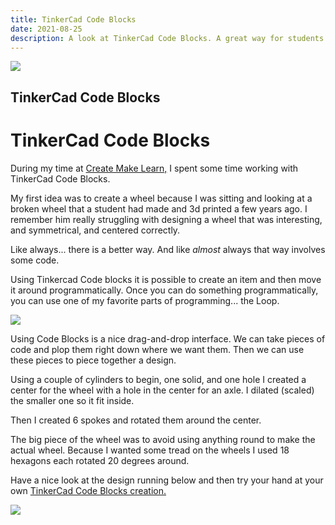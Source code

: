 ```yaml
---
title: TinkerCad Code Blocks
date: 2021-08-25
description: A look at TinkerCad Code Blocks. A great way for students to learn to code and design.
---
```


![](https://cdn.sanity.io/images/jzq9n05y/production/dc4324a75b171092dadff288e25c0962cd3556e9-5300x2890.png?w=5300&h=2890&auto=format)

## TinkerCad Code Blocks

# TinkerCad Code Blocks

During my time at [Create Make Learn,](https://boskind.tech/blog/create-make-learn) I spent some time working with TinkerCad Code Blocks.

My first idea was to create a wheel because I was sitting and looking at a broken wheel that a student had made and 3d printed a few years ago. I remember him really struggling with designing a wheel that was interesting, and symmetrical, and centered correctly.

Like always... there is a better way. And like _almost_ always that way involves some code.

Using Tinkercad Code blocks it is possible to create an item and then move it around programmatically. Once you can do something programmatically, you can use one of my favorite parts of programming... the Loop.

![](https://cdn.sanity.io/images/jzq9n05y/production/4feea177c090d97adc7074c6dd6e593f1d273299-1152x1296.png?w=600)

Using Code Blocks is a nice drag-and-drop interface. We can take pieces of code and plop them right down where we want them. Then we can use these pieces to piece together a design.

Using a couple of cylinders to begin, one solid, and one hole I created a center for the wheel with a hole in the center for an axle. I dilated (scaled) the smaller one so it fit inside.

Then I created 6 spokes and rotated them around the center.

The big piece of the wheel was to avoid using anything round to make the actual wheel. Because I wanted some tread on the wheels I used 18 hexagons each rotated 20 degrees around.

Have a nice look at the design running below and then try your hand at your own [TinkerCad Code Blocks creation.](https://www.tinkercad.com/)​

![](https://cdn.sanity.io/images/jzq9n05y/production/5c5737097dc60707f6bb27f2c7bf7199f85123b8-1424x1363.gif?w=600)
